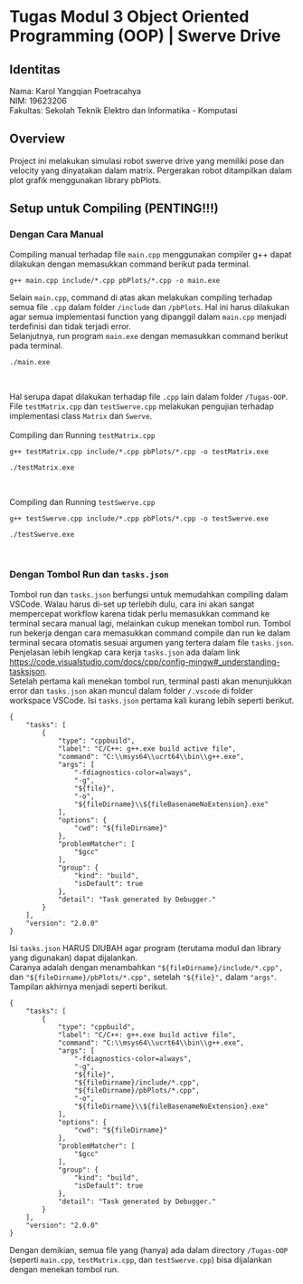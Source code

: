 # Tugas Modul 3 Object Oriented Programming (OOP) | Swerve Drive
## Identitas
Nama: Karol Yangqian Poetracahya <br>
NIM: 19623206 <br>
Fakultas: Sekolah Teknik Elektro dan Informatika - Komputasi <br>
## Overview
Project ini melakukan simulasi robot swerve drive yang memiliki pose dan velocity yang dinyatakan dalam matrix. Pergerakan robot ditampilkan dalam plot grafik menggunakan library pbPlots.
## Setup untuk Compiling (PENTING!!!)
### Dengan Cara Manual
Compiling manual terhadap file `main.cpp` menggunakan compiler g++ dapat dilakukan dengan memasukkan command berikut pada terminal. <br>
```
g++ main.cpp include/*.cpp pbPlots/*.cpp -o main.exe
```
Selain `main.cpp`, command di atas akan melakukan compiling terhadap semua file `.cpp` dalam folder `/include` dan `/pbPlots`. 
Hal ini harus dilakukan agar semua implementasi function yang dipanggil dalam `main.cpp` menjadi terdefinisi dan tidak terjadi error. <br>
Selanjutnya, run program `main.exe` dengan memasukkan command berikut pada terminal.
```
./main.exe
```
<br>

Hal serupa dapat dilakukan terhadap file `.cpp` lain dalam folder `/Tugas-OOP`. 
File `testMatrix.cpp` dan `testSwerve.cpp` melakukan pengujian terhadap implementasi class `Matrix` dan `Swerve`. <br><br>
Compiling dan Running `testMatrix.cpp`
```
g++ testMatrix.cpp include/*.cpp pbPlots/*.cpp -o testMatrix.exe
```
```
./testMatrix.exe
```
<br>

Compiling dan Running `testSwerve.cpp`
```
g++ testSwerve.cpp include/*.cpp pbPlots/*.cpp -o testSwerve.exe
```
```
./testSwerve.exe
```
<br>

### Dengan Tombol Run dan `tasks.json`
Tombol run dan `tasks.json` berfungsi untuk memudahkan compiling dalam VSCode. 
Walau harus di-set up terlebih dulu, cara ini akan sangat mempercepat workflow karena tidak perlu memasukkan command ke terminal secara manual lagi, melainkan cukup menekan tombol run.
Tombol run bekerja dengan cara memasukkan command compile dan run ke dalam terminal secara otomatis sesuai argumen yang tertera dalam file `tasks.json`. 
Penjelasan lebih lengkap cara kerja `tasks.json` ada dalam link https://code.visualstudio.com/docs/cpp/config-mingw#_understanding-tasksjson. <br>
Setelah pertama kali menekan tombol run, terminal pasti akan menunjukkan error dan `tasks.json` akan muncul dalam folder `/.vscode` di folder workspace VSCode. 
Isi `tasks.json` pertama kali kurang lebih seperti berikut.

```
{
    "tasks": [
        {
            "type": "cppbuild",
            "label": "C/C++: g++.exe build active file",
            "command": "C:\\msys64\\ucrt64\\bin\\g++.exe",
            "args": [
                "-fdiagnostics-color=always",
                "-g",
                "${file}",
                "-o",
                "${fileDirname}\\${fileBasenameNoExtension}.exe"
            ],
            "options": {
                "cwd": "${fileDirname}"
            },
            "problemMatcher": [
                "$gcc"
            ],
            "group": {
                "kind": "build",
                "isDefault": true
            },
            "detail": "Task generated by Debugger."
        }
    ],
    "version": "2.0.0"
}
```
Isi `tasks.json` HARUS DIUBAH agar program (terutama modul dan library yang digunakan) dapat dijalankan. <br>
Caranya adalah dengan menambahkan `"${fileDirname}/include/*.cpp",` dan `"${fileDirname}/pbPlots/*.cpp",` setelah `"${file}",` dalam `"args"`. 
Tampilan akhirnya menjadi seperti berikut.
```
{
    "tasks": [
        {
            "type": "cppbuild",
            "label": "C/C++: g++.exe build active file",
            "command": "C:\\msys64\\ucrt64\\bin\\g++.exe",
            "args": [
                "-fdiagnostics-color=always",
                "-g",
                "${file}",
                "${fileDirname}/include/*.cpp",
                "${fileDirname}/pbPlots/*.cpp",
                "-o",
                "${fileDirname}\\${fileBasenameNoExtension}.exe"
            ],
            "options": {
                "cwd": "${fileDirname}"
            },
            "problemMatcher": [
                "$gcc"
            ],
            "group": {
                "kind": "build",
                "isDefault": true
            },
            "detail": "Task generated by Debugger."
        }
    ],
    "version": "2.0.0"
}
```
Dengan demikian, semua file yang (hanya) ada dalam directory `/Tugas-OOP` (seperti `main.cpp`, `testMatrix.cpp`, dan `testSwerve.cpp`) bisa dijalankan dengan menekan tombol run.
